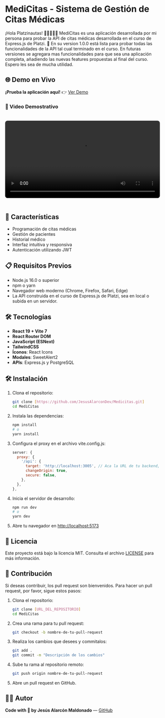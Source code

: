 # MediCitas - Sistema de Gestión de Citas Médicas

¡Hola Platzinautas! 💚👩‍💻👨‍💻 MediCitas es una aplicación desarrollada por mi persona para probar la API de citas médicas desarrollada en el curso de Express.js de Platzi. 🚀 En su version 1.0.0 está lista para probar todas las funcionalidades de la API tal cual terminado en el curso. En futuras versiones se agregara mas funcionalidades para que sea una aplicación completa, añadiendo las nuevas features propuestas al final del curso. Espero les sea de mucha utilidad.

## 🌐 Demo en Vivo

**¡Prueba la aplicación aquí!** 👉 [Ver Demo](https://medicitas-iota.vercel.app/)

### 🎥 Video Demostrativo

<video src="./public/videos/video_prueba.mp4" controls width="100%" style="max-width: 800px; border-radius: 8px; margin: 20px 0;">
  Tu navegador no soporta el elemento de video. Por favor, actualiza tu navegador.
</video>

## 🚀 Características

- Programación de citas médicas
- Gestión de pacientes
- Historial médico
- Interfaz intuitiva y responsiva
- Autenticación utilizando JWT

## 📋 Requisitos Previos

- Node.js 16.0 o superior
- npm o yarn
- Navegador web moderno (Chrome, Firefox, Safari, Edge)
- La API construida en el curso de Express.js de Platzi, sea en local o subida en un servidor.

## 🛠️ Tecnologías

- **React 19 + Vite 7**
- **React Router DOM**
- **JavaScript (ESNext)**
- **TailwindCSS**
- **Íconos**: React Icons
- **Modales**: SweetAlert2
- **APIs**: Express.js y PostgreSQL

## 🛠️ Instalación

1. Clona el repositorio:
   ```bash
   git clone [https://github.com/JesusAlarconDev/Medicitas.git]
   cd MediCitas
   ```

2. Instala las dependencias:
   ```bash
   npm install
   # o
   yarn install
   ```

3. Configura el proxy en el archivo vite.config.js:
   ```javascript
   server: {
     proxy: {
       '/api': {
         target: 'http://localhost:3005', // Aca la URL de tu backend, sea en local o un servidor
         changeOrigin: true,
         secure: false,
       },
     },
   },
   ```

4. Inicia el servidor de desarrollo:
   ```bash
   npm run dev
   # o
   yarn dev
   ```

4. Abre tu navegador en [http://localhost:5173](http://localhost:5173)

## 📝 Licencia

Este proyecto está bajo la licencia MIT. Consulta el archivo [LICENSE](LICENSE) para más información.

## 🤝 Contribución

Si deseas contribuir, los pull request son bienvenidos. Para hacer un pull request, por favor, sigue estos pasos:

1. Clona el repositorio:
   ```bash
   git clone [URL_DEL_REPOSITORIO]
   cd MediCitas
   ```

2. Crea una rama para tu pull request:
   ```bash
   git checkout -b nombre-de-tu-pull-request
   ```

3. Realiza los cambios que desees y commitalos:
   ```bash
   git add .
   git commit -m "Descripción de los cambios"
   ```

4. Sube tu rama al repositorio remoto:
   ```bash
   git push origin nombre-de-tu-pull-request
   ```

5. Abre un pull request en GitHub.

## 👨‍💻 Autor

**Code with 💚 by Jesús Alarcón Maldonado** — [GitHub](https://github.com/JesusAlarconDev)


